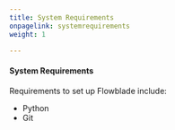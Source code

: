 ```yaml
---
title: System Requirements
onpagelink: systemrequirements
weight: 1

---
```


#### **System Requirements**

Requirements to set up Flowblade include:

*   Python
*   Git

